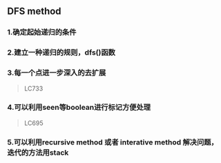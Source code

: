 ## DFS method
### 1.确定起始递归的条件
### 2.建立一种递归的规则，dfs()函数
### 3.每一个点进一步深入的去扩展
> LC733
### 4.可以利用seen等boolean进行标记方便处理
>LC695
### 5.可以利用recursive method 或者 interative method 解决问题， 迭代的方法用stack
